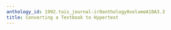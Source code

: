 ```yaml
---
anthology_id: 1992.tois_journal-ir0anthology0volumeA10A3.3
title: Converting a Textbook to Hypertext
---
```

